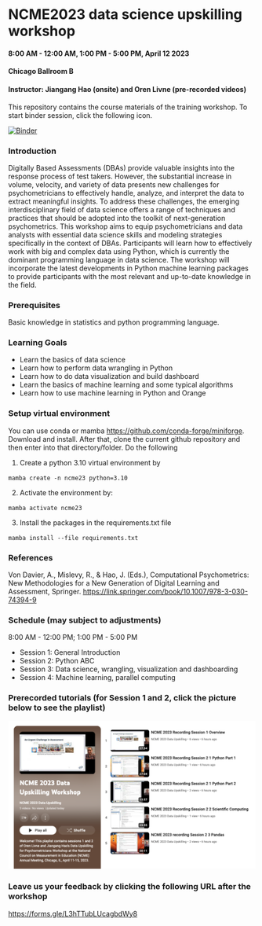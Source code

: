 # NCME2023 data science upskilling workshop
#### 8:00 AM - 12:00 AM, 1:00 PM - 5:00 PM, April 12 2023
#### Chicago Ballroom B
#### Instructor: Jiangang Hao (onsite) and Oren Livne (pre-recorded videos)

This repository contains the course materials of the training workshop. To start binder session, click the following icon. 

[![Binder](https://mybinder.org/badge_logo.svg)](https://mybinder.org/v2/gh/jgbrainstorm/NCME2023-data-science-workshop/HEAD)


### Introduction

Digitally Based Assessments (DBAs) provide valuable insights into the response process of test takers. However, the substantial increase in volume, velocity, and variety of data presents new challenges for psychometricians to effectively handle, analyze, and interpret the data to extract meaningful insights. To address these challenges, the emerging interdisciplinary field of data science offers a range of techniques and practices that should be adopted into the toolkit of next-generation psychometrics. This workshop aims to equip psychometricians and data analysts with essential data science skills and modeling strategies specifically in the context of DBAs. Participants will learn how to effectively work with big and complex data using Python, which is currently the dominant programming language in data science. The workshop will incorporate the latest developments in Python machine learning packages to provide participants with the most relevant and up-to-date knowledge in the field.

### Prerequisites

Basic knowledge in statistics and python programming language. 


### Learning Goals
* Learn the basics of data science
* Learn how to perform data wrangling in Python
* Learn how to do data visualization and build dashboard
* Learn the basics of machine learning and some typical algorithms
* Learn how to use machine learning in Python and Orange


### Setup virtual environment
You can use conda or mamba <https://github.com/conda-forge/miniforge>. Download and install. After that, clone the current github repository and then enter into that directory/folder. Do the following

1. Create a python 3.10 virtual environment by
```
mamba create -n ncme23 python=3.10
```

2. Activate the environment by:
```
mamba activate ncme23
```

3. Install the packages in the requirements.txt file
```
mamba install --file requirements.txt
```



### References

Von Davier, A., Mislevy, R., & Hao, J. (Eds.), Computational Psychometrics: New Methodologies for a New Generation of Digital Learning and Assessment, Springer. <https://link.springer.com/book/10.1007/978-3-030-74394-9>


### Schedule (may subject to adjustments)
8:00 AM - 12:00 PM; 1:00 PM - 5:00 PM

* Session 1: General Introduction
* Session 2: Python ABC
* Session 3: Data science, wrangling, visualization and dashboarding
* Session 4: Machine learning, parallel computing

### Prerecorded tutorials (for Session 1 and 2, click the picture below to see the playlist)
[![Click to see the videos](video_image.png)](https://www.youtube.com/playlist?list=PLTjGXYWEXkmcQw6kz16TkjdNK8V1Qk1SL)



### Leave us your feedback by clicking the following URL after the workshop
<https://forms.gle/L3hTTubLUcagbdWy8>